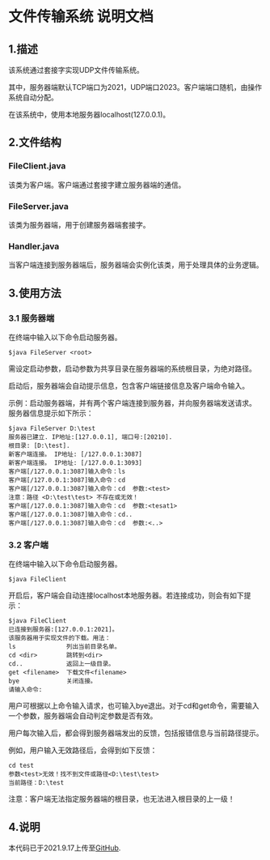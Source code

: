 # 文件传输系统 说明文档

## 1.描述

该系统通过套接字实现UDP文件传输系统。

其中，服务器端默认TCP端口为2021，UDP端口2023。客户端端口随机，由操作系统自动分配。

在该系统中，使用本地服务器localhost(127.0.0.1)。

## 2.文件结构

### FileClient.java

该类为客户端。客户端通过套接字建立服务器端的通信。

### FileServer.java

该类为服务器端，用于创建服务器端套接字。

### Handler.java

当客户端连接到服务器端后，服务器端会实例化该类，用于处理具体的业务逻辑。

## 3.使用方法

### 3.1 服务器端

在终端中输入以下命令启动服务器。

```
$java FileServer <root>
```

需设定启动参数，启动参数为共享目录在服务器端的系统根目录，为绝对路径。

启动后，服务器端会自动提示信息，包含客户端链接信息及客户端命令输入。

示例：启动服务器端，并有两个客户端连接到服务器，并向服务器端发送请求。 服务器信息提示如下所示：

```
$java FileServer D:\test
服务器已建立. IP地址:[127.0.0.1], 端口号:[20210].
根目录: [D:\test]. 
新客户端连接。 IP地址: [/127.0.0.1:3087]
新客户端连接。 IP地址: [/127.0.0.1:3093]
客户端[/127.0.0.1:3087]输入命令：ls
客户端[/127.0.0.1:3087]输入命令：cd
客户端[/127.0.0.1:3087]输入命令：cd  参数:<test>
注意：路径 <D:\test\test> 不存在或无效！
客户端[/127.0.0.1:3087]输入命令：cd  参数:<tesat1>
客户端[/127.0.0.1:3087]输入命令：cd..
客户端[/127.0.0.1:3087]输入命令：cd  参数:<..>
```


### 3.2 客户端

在终端中输入以下命令启动服务器。

```linux
$java FileClient
```

开启后，客户端会自动连接localhost本地服务器。若连接成功，则会有如下提示：

```linux
$java FileClient
已连接到服务器:[127.0.0.1:2021]。
该服务器用于实现文件的下载。用法：
ls              列出当前目录名单。
cd <dir>        跳转到<dir>
cd..            返回上一级目录。
get <filename>  下载文件<filename>
bye             关闭连接。
请输入命令:
```

用户可根据以上命令输入请求，也可输入bye退出。对于cd和get命令，需要输入一个参数，服务器端会自动判定参数是否有效。

用户每次输入后，都会得到服务器端发出的反馈，包括报错信息与当前路径提示。

例如，用户输入无效路径后，会得到如下反馈：

```linux
cd test
参数<test>无效！找不到文件或路径<D:\test\test>
当前路径：D:\test
```

注意：客户端无法指定服务器端的根目录，也无法进入根目录的上一级！

## 4.说明

本代码已于2021.9.17上传至[GitHub](https://github.com/YongzeYang/NPU-U14M11013-Networking-and-Distributed-Computing/tree/master/src/exec1).